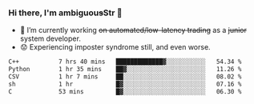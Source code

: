 ### Hi there, I'm ambiguou~~s~~Str 👋

<!--
**ambiguoustexture/ambiguoustexture** is a ✨ _special_ ✨ repository because its `README.md` (this file) appears on your GitHub profile.

Here are some ideas to get you started:
-->
- 🔭 I’m currently working ~~on automated/low-latency trading~~ as a ~~junior~~ system developer.
- :worried: Experiencing imposter syndrome still, and even worse.

<!--START_SECTION:waka-->

```txt
C++           7 hrs 40 mins   █████████████▓░░░░░░░░░░░   54.34 %
Python        1 hr 35 mins    ██▓░░░░░░░░░░░░░░░░░░░░░░   11.26 %
CSV           1 hr 7 mins     ██░░░░░░░░░░░░░░░░░░░░░░░   08.02 %
sh            1 hr            █▓░░░░░░░░░░░░░░░░░░░░░░░   07.16 %
C             53 mins         █▓░░░░░░░░░░░░░░░░░░░░░░░   06.30 %
```

<!--END_SECTION:waka-->
